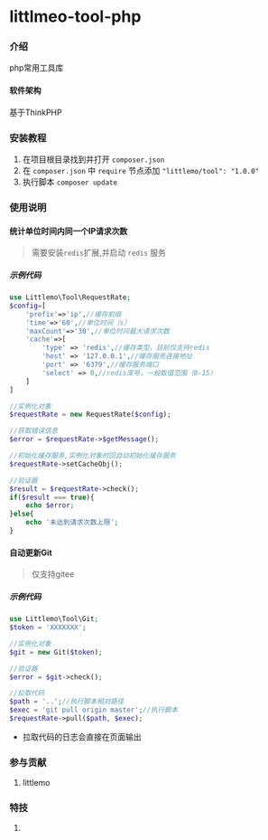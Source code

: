 # littlmeo-tool-php

### 介绍
php常用工具库

#### 软件架构
基于ThinkPHP


### 安装教程

1.  在项目根目录找到并打开 `composer.json` 
2.  在 `composer.json` 中 `require` 节点添加 `"littlemo/tool": "1.0.0"`
3.  执行脚本 `composer update` 

### 使用说明

#### 统计单位时间内同一个IP请求次数

>需要安装`redis`扩展,并启动 `redis` 服务

##### 示例代码


```php
use Littlemo\Tool\RequestRate;
$config=[
    'prefix'=>'ip',//缓存前缀
    'time'=>'60',//单位时间（s）
    'maxCount'=>'30',//单位时间最大请求次数
    'cache'=>[
        'type' => 'redis',//缓存类型，目前仅支持redis
        'host' => '127.0.0.1',//缓存服务连接地址
        'port' => '6379',//缓存服务端口
        'select' => 0,//redis库号，一般取值范围（0-15）
    ]
]

//实例化对象
$requestRate = new RequestRate($config);

//获取错误信息
$error = $requestRate->$getMessage();

//初始化缓存服务,实例化对象时回自动初始化缓存服务
$requestRate->setCacheObj();

//验证器
$result = $requestRate->check();
if($result === true){
    echo $error;
}else{
    echo '未达到请求次数上限';
}

```

#### 自动更新Git

> 仅支持gitee

##### 示例代码


```php
use Littlemo\Tool\Git;
$token = 'XXXXXXX';

//实例化对象
$git = new Git($token);

//验证器
$error = $git->check();

//拉取代码
$path = '..';//执行脚本相对路径
$exec = 'git pull origin master';//执行脚本
$requestRate->pull($path, $exec);

```
- 拉取代码的日志会直接在页面输出



### 参与贡献

1.  littlemo


### 特技

1.  
